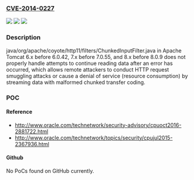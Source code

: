 ### [CVE-2014-0227](https://cve.mitre.org/cgi-bin/cvename.cgi?name=CVE-2014-0227)
![](https://img.shields.io/static/v1?label=Product&message=n%2Fa&color=blue)
![](https://img.shields.io/static/v1?label=Version&message=n%2Fa&color=blue)
![](https://img.shields.io/static/v1?label=Vulnerability&message=n%2Fa&color=brighgreen)

### Description

java/org/apache/coyote/http11/filters/ChunkedInputFilter.java in Apache Tomcat 6.x before 6.0.42, 7.x before 7.0.55, and 8.x before 8.0.9 does not properly handle attempts to continue reading data after an error has occurred, which allows remote attackers to conduct HTTP request smuggling attacks or cause a denial of service (resource consumption) by streaming data with malformed chunked transfer coding.

### POC

#### Reference
- http://www.oracle.com/technetwork/security-advisory/cpuoct2016-2881722.html
- http://www.oracle.com/technetwork/topics/security/cpujul2015-2367936.html

#### Github
No PoCs found on GitHub currently.

